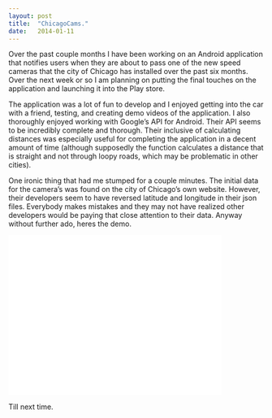 ```yaml
---
layout: post
title:  "ChicagoCams."
date:   2014-01-11
---
```


Over the past couple months I have been working on an Android application that notifies users when they are about to pass one of the new speed cameras that the city of Chicago has installed over the past six months. Over the next week or so I am planning on putting the final touches on the application and launching it into the Play store. 

The application was a lot of fun to develop and I enjoyed getting into the car with a friend, testing, and creating demo videos of the application. I also thoroughly enjoyed working with Google’s API for Android. Their API seems to be incredibly complete and thorough. Their inclusive of calculating distances was especially useful for completing the application in a decent amount of time (although supposedly the function calculates a distance that is straight and not through loopy roads, which may be problematic in other cities). 

One ironic thing that had me stumped for a couple minutes. The initial data for the camera’s was found on the city of Chicago’s own website. However, their developers seem to have reversed latitude and longitude in their json files. Everybody makes mistakes and they may not have realized other developers would be paying that close attention to their data. Anyway without further ado, heres the demo. 

<div class="row text-center">
<iframe width="420" height="315" src="//www.youtube.com/embed/Z-tpSanODgE" frameborder="0" allowfullscreen></iframe>
</div>

Till next time. 
